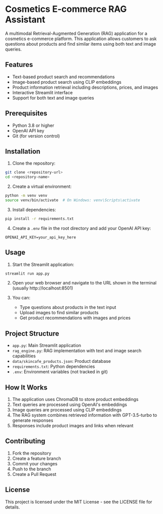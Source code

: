 # Cosmetics E-commerce RAG Assistant

A multimodal Retrieval-Augmented Generation (RAG) application for a cosmetics e-commerce platform. This application allows customers to ask questions about products and find similar items using both text and image queries.

## Features

- Text-based product search and recommendations
- Image-based product search using CLIP embeddings
- Product information retrieval including descriptions, prices, and images
- Interactive Streamlit interface
- Support for both text and image queries

## Prerequisites

- Python 3.8 or higher
- OpenAI API key
- Git (for version control)

## Installation

1. Clone the repository:
```bash
git clone <repository-url>
cd <repository-name>
```

2. Create a virtual environment:
```bash
python -m venv venv
source venv/bin/activate  # On Windows: venv\Scripts\activate
```

3. Install dependencies:
```bash
pip install -r requirements.txt
```

4. Create a `.env` file in the root directory and add your OpenAI API key:
```
OPENAI_API_KEY=your_api_key_here
```

## Usage

1. Start the Streamlit application:
```bash
streamlit run app.py
```

2. Open your web browser and navigate to the URL shown in the terminal (usually http://localhost:8501)

3. You can:
   - Type questions about products in the text input
   - Upload images to find similar products
   - Get product recommendations with images and prices

## Project Structure

- `app.py`: Main Streamlit application
- `rag_engine.py`: RAG implementation with text and image search capabilities
- `data/skincafe_products.json`: Product database
- `requirements.txt`: Python dependencies
- `.env`: Environment variables (not tracked in git)

## How It Works

1. The application uses ChromaDB to store product embeddings
2. Text queries are processed using OpenAI's embeddings
3. Image queries are processed using CLIP embeddings
4. The RAG system combines retrieved information with GPT-3.5-turbo to generate responses
5. Responses include product images and links when relevant

## Contributing

1. Fork the repository
2. Create a feature branch
3. Commit your changes
4. Push to the branch
5. Create a Pull Request

## License

This project is licensed under the MIT License - see the LICENSE file for details. 